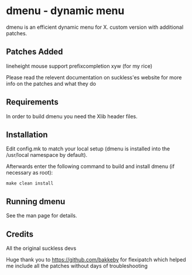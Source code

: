 dmenu - dynamic menu
====================
dmenu is an efficient dynamic menu for X. custom version with additional patches.

Patches Added
-------------
lineheight
mouse support
prefixcompletion
xyw (for my rice)

Please read the relevent documentation on suckless'es website for more info on the patches and what they do

Requirements
------------
In order to build dmenu you need the Xlib header files.


Installation
------------
Edit config.mk to match your local setup (dmenu is installed into
the /usr/local namespace by default).

Afterwards enter the following command to build and install dmenu
(if necessary as root):

    make clean install


Running dmenu
-------------
See the man page for details.

Credits
-------
All the original suckless devs

Huge thank you to https://github.com/bakkeby for flexipatch which helped me include all the patches without days of troubleshooting 